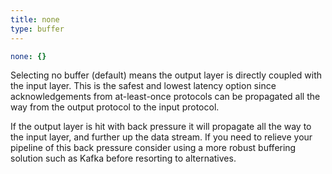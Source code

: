 ```yaml
---
title: none
type: buffer
---
```


```yaml
none: {}
```

Selecting no buffer (default) means the output layer is directly coupled with
the input layer. This is the safest and lowest latency option since
acknowledgements from at-least-once protocols can be propagated all the way from
the output protocol to the input protocol.

If the output layer is hit with back pressure it will propagate all the way to
the input layer, and further up the data stream. If you need to relieve your
pipeline of this back pressure consider using a more robust buffering solution
such as Kafka before resorting to alternatives.

